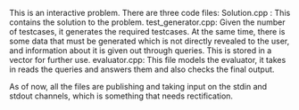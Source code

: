 This is an interactive problem.
There are three code files:
Solution.cpp : This contains the solution to the problem.
test_generator.cpp: Given the number of testcases, it generates the required testcases. At the same time, there is some data that must be generated which is not
                    directly revealed to the user, and information about it is given out through queries. This is stored in a vector for further use.
evaluator.cpp: This file models the evaluator, it takes in reads the queries and answers them and also checks the final output. 

As of now, all the files are publishing and taking input on the stdin and stdout channels, which is something that needs rectification.
